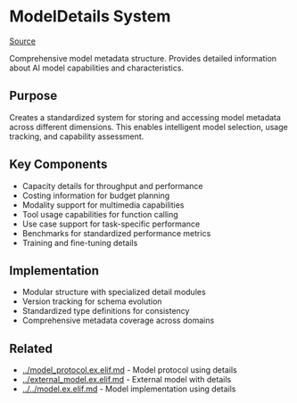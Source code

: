 # ModelDetails System
[Source](/github/ai/genai_all/genai_core/lib/vnext_genai/nodes/model/details/details.ex)

Comprehensive model metadata structure. Provides detailed information about AI model capabilities and characteristics.

## Purpose
Creates a standardized system for storing and accessing model metadata across different dimensions. This enables intelligent model selection, usage tracking, and capability assessment.

## Key Components
- Capacity details for throughput and performance
- Costing information for budget planning
- Modality support for multimedia capabilities
- Tool usage capabilities for function calling
- Use case support for task-specific performance
- Benchmarks for standardized performance metrics
- Training and fine-tuning details

## Implementation
- Modular structure with specialized detail modules
- Version tracking for schema evolution
- Standardized type definitions for consistency
- Comprehensive metadata coverage across domains

## Related
- [../model_protocol.ex.elif.md](../model_protocol.ex.elif.md) - Model protocol using details
- [../external_model.ex.elif.md](../external_model.ex.elif.md) - External model with details
- [../../model.ex.elif.md](../../model.ex.elif.md) - Model implementation using details